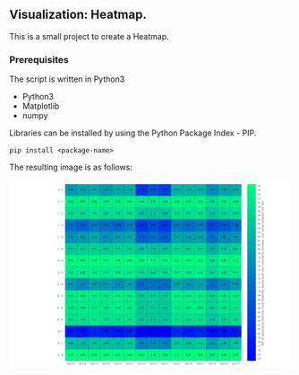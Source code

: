 ## Visualization: Heatmap.

This is a small project to create a Heatmap.

### Prerequisites

The script is written in Python3
* Python3
* Matplotlib
* numpy

Libraries can be installed by using the Python Package Index - PIP.

```
pip install <package-name>
```

The resulting image is as follows:

![Hetamap](Heatmap.png)
